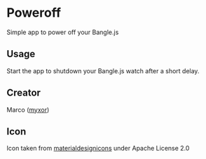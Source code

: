 # Poweroff

Simple app to power off your Bangle.js

## Usage

Start the app to shutdown your Bangle.js watch after a short delay.

## Creator
Marco ([myxor](https://github.com/myxor))

## Icon
Icon taken from [materialdesignicons](https://materialdesignicons.com) under Apache License 2.0

